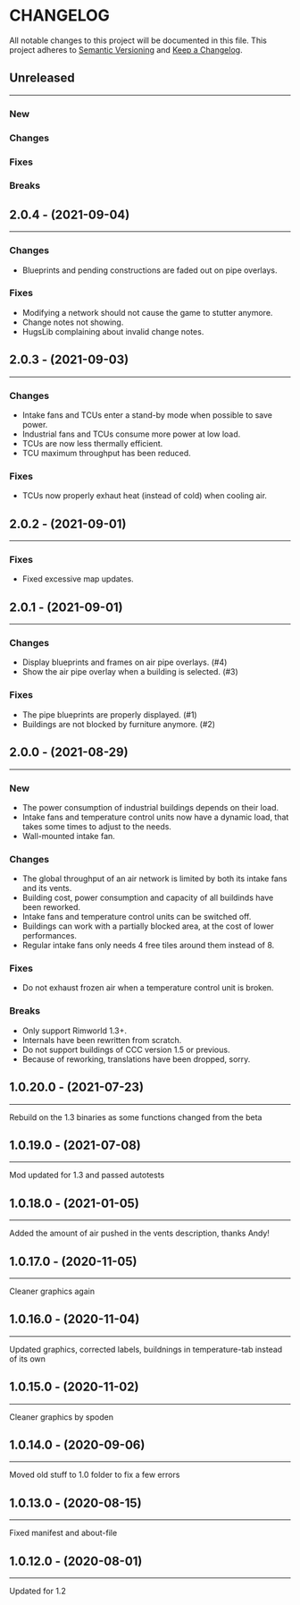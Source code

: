 # CHANGELOG

All notable changes to this project will be documented in this file.
This project adheres to [Semantic Versioning](http://semver.org/) and [Keep a Changelog](http://keepachangelog.com/).


## Unreleased
---

### New

### Changes

### Fixes

### Breaks


## 2.0.4 - (2021-09-04)

---

### Changes

- Blueprints and pending constructions are faded out on pipe overlays.

### Fixes

- Modifying a network should not cause the game to stutter anymore.
- Change notes not showing.
- HugsLib complaining about invalid change notes.


## 2.0.3 - (2021-09-03)

---

### Changes

- Intake fans and TCUs enter a stand-by mode when possible to save power.
- Industrial fans and TCUs consume more power at low load.
- TCUs are now less thermally efficient.
- TCU maximum throughput has been reduced.

### Fixes

- TCUs now properly exhaut heat (instead of cold) when cooling air.

## 2.0.2 - (2021-09-01)

---

### Fixes

- Fixed excessive map updates.

## 2.0.1 - (2021-09-01)

---

### Changes

- Display blueprints and frames on air pipe overlays. (#4)
- Show the air pipe overlay when a building is selected. (#3)

### Fixes

- The pipe blueprints are properly displayed. (#1)
- Buildings are not blocked by furniture anymore. (#2)

## 2.0.0 - (2021-08-29)

---

### New

- The power consumption of industrial buildings depends on their load.
- Intake fans and temperature control units now have a dynamic load, that takes some times to adjust to the needs.
- Wall-mounted intake fan.

### Changes

- The global throughput of an air network is limited by both its intake fans and its vents.
- Building cost, power consumption and capacity of all buildinds have been reworked.
- Intake fans and temperature control units can be switched off.
- Buildings can work with a partially blocked area, at the cost of lower performances.
- Regular intake fans only needs 4 free tiles around them instead of 8.

### Fixes

- Do not exhaust frozen air when a temperature control unit is broken.

### Breaks

- Only support Rimworld 1.3+.
- Internals have been rewritten from scratch.
- Do not support buildings of CCC version 1.5 or previous.
- Because of reworking, translations have been dropped, sorry.

## 1.0.20.0 - (2021-07-23)

---

Rebuild on the 1.3 binaries as some functions changed from the beta

## 1.0.19.0 - (2021-07-08)

---

Mod updated for 1.3 and passed autotests

## 1.0.18.0 - (2021-01-05)

---

Added the amount of air pushed in the vents description, thanks Andy!

## 1.0.17.0 - (2020-11-05)

---

Cleaner graphics again

## 1.0.16.0 - (2020-11-04)

---

Updated graphics, corrected labels, buildnings in temperature-tab instead of its own

## 1.0.15.0 - (2020-11-02)

---

Cleaner graphics by spoden

## 1.0.14.0 - (2020-09-06)

---

Moved old stuff to 1.0 folder to fix a few errors

## 1.0.13.0 - (2020-08-15)

---

Fixed manifest and about-file

## 1.0.12.0 - (2020-08-01)

---

Updated for 1.2
